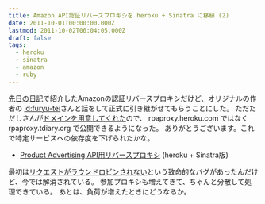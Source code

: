 ```yaml
---
title: Amazon API認証リバースプロキシを heroku + Sinatra に移植 (2)
date: 2011-10-01T00:00:00.000Z
lastmod: 2011-10-02T06:04:05.000Z
draft: false
tags:
  - heroku
  - sinatra
  - amazon
  - ruby
---
```


[先日の日記](/posts/20110925/p01)で紹介したAmazonの認証リバースプロキシだけど、オリジナルの作者の [id:furyu-tei](http://d.hatena.ne.jp/furyu-tei/)さんと話をして正式に引き継がせてもらうことにした。 ただただしさんが[ドメインを用意してくれた](https://www.machu.jp/diary/20110925.html#c04)ので、 rpaproxy.heroku.com ではなくrpaproxy.tdiary.org で公開できるようになった。 ありがとうございます。これで特定サービスへの依存度を下げられたかな。

- [Product Advertising API用リバースプロキシ](http://rpaproxy.tdiary.org/) (heroku + Sinatra版)

最初は[リクエストがラウンドロビンされない](https://www.machu.jp/diary/20110925.html#c02)という致命的なバグがあったんだけど、今では解消されている。 参加プロキシも増えてきて、ちゃんと分散して処理できている。 あとは、負荷が増えたときにどうなるか。
